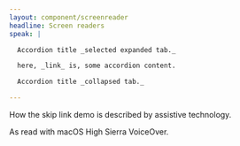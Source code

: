 ```yaml
---
layout: component/screenreader
headline: Screen readers
speak: |

  Accordion title _selected expanded tab._

  here, _link_ is, some accordion content.

  Accordion title _collapsed tab._

---
```



How the skip link demo is described by assistive technology.

As read with macOS High Sierra VoiceOver.
